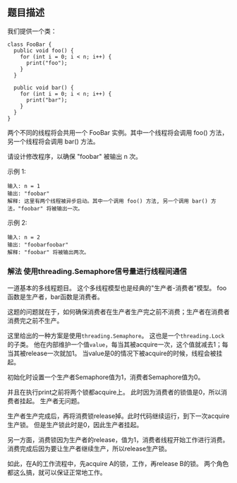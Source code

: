 ## 题目描述
我们提供一个类：
```
class FooBar {
  public void foo() {
    for (int i = 0; i < n; i++) {
      print("foo");
    }
  }

  public void bar() {
    for (int i = 0; i < n; i++) {
      print("bar");
    }
  }
}
```
两个不同的线程将会共用一个 FooBar 实例。其中一个线程将会调用 foo() 方法，另一个线程将会调用 bar() 方法。

请设计修改程序，以确保 "foobar" 被输出 n 次。


示例 1:
```
输入: n = 1
输出: "foobar"
解释: 这里有两个线程被异步启动。其中一个调用 foo() 方法, 另一个调用 bar() 方法，"foobar" 将被输出一次。
```
示例 2:
```
输入: n = 2
输出: "foobarfoobar"
解释: "foobar" 将被输出两次。
```

### 解法 使用threading.Semaphore信号量进行线程间通信
一道基本的多线程题目。
这个多线程模型也是经典的"生产者-消费者"模型。
foo函数是生产者，bar函数是消费者。

这题的问题就在于，如何确保消费者在生产者生产完之前不消费；生产者在消费者消费完之前不生产。

这里给出的一种方案是使用`threading.Semaphore`。
这也是一个`threading.Lock`的子类。
他在内部维护一个值`value`，每当其被acquire一次，这个值就减去1；每当其被release一次就加1。
当value是0的情况下被acquire的时候，线程会被挂起。

初始化时设置一个生产者Semaphore值为1，消费者Semaphore值为0。

并且在执行print之前将两个锁都acquire上。
此时因为消费者的锁值是0，所以消费者挂起。
生产者无问题。

生产者生产完成后，再将消费锁release掉。此时代码继续运行，到下一次acquire生产锁。
但是生产锁此时是0，因此生产者挂起。

另一方面，消费锁因为生产者的release，值为1，消费者线程开始工作进行消费。
消费完成后因为要让生产者继续生产，所以release生产锁。

如此，在A的工作流程中，先acquire A的锁，工作，再release B的锁。
两个角色都这么搞，就可以保证正常地工作。